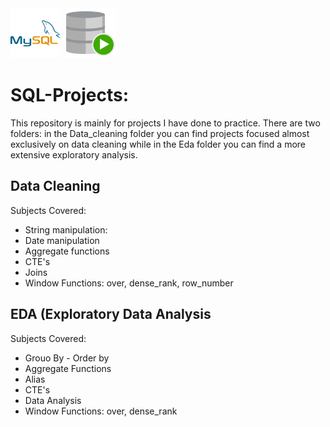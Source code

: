<div id="header" align="left">
<img src="https://github.com/devicons/devicon/blob/master/icons/mysql/mysql-original-wordmark.svg" title="MySQL" alt="MySQL" width="80" height="80"/>&nbsp;
<img src="https://github.com/devicons/devicon/blob/master/icons/sqldeveloper/sqldeveloper-original.svg" title="SQL" alt="SQL" width="80" height="80"/>&nbsp;

# SQL-Projects:

This repository is mainly for projects I have done to practice.
There are two folders: in the Data_cleaning folder you can find projects focused almost exclusively on data cleaning
while in the Eda folder you can find a more extensive exploratory analysis.

## Data Cleaning

Subjects Covered:
* String manipulation: 
* Date manipulation
* Aggregate functions
* CTE's
* Joins
* Window Functions: over, dense_rank, row_number

## EDA (Exploratory Data Analysis

Subjects Covered:
* Grouo By - Order by
* Aggregate Functions
* Alias
* CTE's
* Data Analysis
* Window Functions: over, dense_rank

